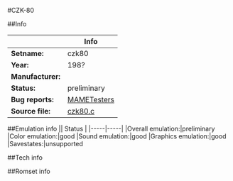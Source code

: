 #CZK-80

##Info

||Info|
|-----|-----|
|**Setname:**|czk80
|**Year:**|198?
|**Manufacturer:**|<unknown>
|**Status:**|preliminary
|**Bug reports:**|[MAMETesters](http://mametesters.org/view_all_set.php?type=1&temporary=y&search=czk80.c)
|**Source file:**|[czk80.c](https://github.com/mamedev/mame/blob/master/src/mess/drivers/czk80.c)

##Emulation info
|| Status |
|-----|-----|
|Overall emulation:|preliminary
|Color emulation:|good
|Sound emulation:|good
|Graphics emulation:|good
|Savestates:|unsupported

##Tech info

##Romset info

<!--- START OF EDITED COMMENT DO NOT TOUCH TEXT ABOVE-->
